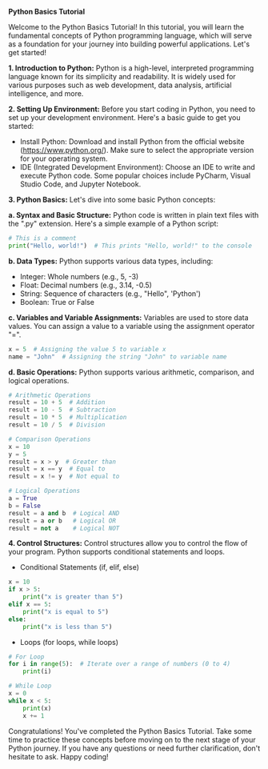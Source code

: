 **Python Basics Tutorial**

Welcome to the Python Basics Tutorial! In this tutorial, you will learn the fundamental concepts of Python programming language, which will serve as a foundation for your journey into building powerful applications. Let's get started!

**1. Introduction to Python:**
Python is a high-level, interpreted programming language known for its simplicity and readability. It is widely used for various purposes such as web development, data analysis, artificial intelligence, and more.

**2. Setting Up Environment:**
Before you start coding in Python, you need to set up your development environment. Here's a basic guide to get you started:
- Install Python: Download and install Python from the official website (https://www.python.org/). Make sure to select the appropriate version for your operating system.
- IDE (Integrated Development Environment): Choose an IDE to write and execute Python code. Some popular choices include PyCharm, Visual Studio Code, and Jupyter Notebook.

**3. Python Basics:**
Let's dive into some basic Python concepts:

**a. Syntax and Basic Structure:**
Python code is written in plain text files with the ".py" extension. Here's a simple example of a Python script:
```python
# This is a comment
print("Hello, world!")  # This prints "Hello, world!" to the console
```

**b. Data Types:**
Python supports various data types, including:
- Integer: Whole numbers (e.g., 5, -3)
- Float: Decimal numbers (e.g., 3.14, -0.5)
- String: Sequence of characters (e.g., "Hello", 'Python')
- Boolean: True or False

**c. Variables and Variable Assignments:**
Variables are used to store data values. You can assign a value to a variable using the assignment operator "=".
```python
x = 5  # Assigning the value 5 to variable x
name = "John"  # Assigning the string "John" to variable name
```

**d. Basic Operations:**
Python supports various arithmetic, comparison, and logical operations.
```python
# Arithmetic Operations
result = 10 + 5  # Addition
result = 10 - 5  # Subtraction
result = 10 * 5  # Multiplication
result = 10 / 5  # Division

# Comparison Operations
x = 10
y = 5
result = x > y  # Greater than
result = x == y  # Equal to
result = x != y  # Not equal to

# Logical Operations
a = True
b = False
result = a and b  # Logical AND
result = a or b   # Logical OR
result = not a    # Logical NOT
```

**4. Control Structures:**
Control structures allow you to control the flow of your program. Python supports conditional statements and loops.
- Conditional Statements (if, elif, else)
```python
x = 10
if x > 5:
    print("x is greater than 5")
elif x == 5:
    print("x is equal to 5")
else:
    print("x is less than 5")
```
- Loops (for loops, while loops)
```python
# For Loop
for i in range(5):  # Iterate over a range of numbers (0 to 4)
    print(i)

# While Loop
x = 0
while x < 5:
    print(x)
    x += 1
```

Congratulations! You've completed the Python Basics Tutorial. Take some time to practice these concepts before moving on to the next stage of your Python journey. If you have any questions or need further clarification, don't hesitate to ask. Happy coding!